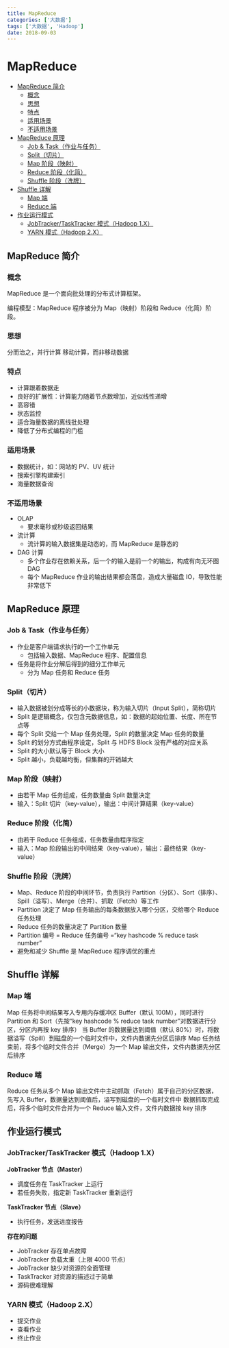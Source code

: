 ```yaml
---
title: MapReduce
categories: ['大数据']
tags: ['大数据', 'Hadoop']
date: 2018-09-03
---
```


# MapReduce

<!-- TOC depthFrom:2 depthTo:3 -->

- [MapReduce 简介](#mapreduce-简介)
    - [概念](#概念)
    - [思想](#思想)
    - [特点](#特点)
    - [适用场景](#适用场景)
    - [不适用场景](#不适用场景)
- [MapReduce 原理](#mapreduce-原理)
    - [Job & Task（作业与任务）](#job--task作业与任务)
    - [Split（切片）](#split切片)
    - [Map 阶段（映射）](#map-阶段映射)
    - [Reduce 阶段（化简）](#reduce-阶段化简)
    - [Shuffle 阶段（洗牌）](#shuffle-阶段洗牌)
- [Shuffle 详解](#shuffle-详解)
    - [Map 端](#map-端)
    - [Reduce 端](#reduce-端)
- [作业运行模式](#作业运行模式)
    - [JobTracker/TaskTracker 模式（Hadoop 1.X）](#jobtrackertasktracker-模式hadoop-1x)
    - [YARN 模式（Hadoop 2.X）](#yarn-模式hadoop-2x)

<!-- /TOC -->

## MapReduce 简介

### 概念

MapReduce 是一个面向批处理的分布式计算框架。

编程模型：MapReduce 程序被分为 Map（映射）阶段和 Reduce（化简）阶段。

### 思想

分而治之，并行计算
移动计算，而非移动数据

### 特点

- 计算跟着数据走
- 良好的扩展性：计算能力随着节点数增加，近似线性递增
- 高容错
- 状态监控
- 适合海量数据的离线批处理
- 降低了分布式编程的门槛

### 适用场景

- 数据统计，如：网站的 PV、UV 统计
- 搜索引擎构建索引
- 海量数据查询

### 不适用场景

- OLAP
  - 要求毫秒或秒级返回结果
- 流计算
  - 流计算的输入数据集是动态的，而 MapReduce 是静态的
- DAG 计算
  - 多个作业存在依赖关系，后一个的输入是前一个的输出，构成有向无环图 DAG
  - 每个 MapReduce 作业的输出结果都会落盘，造成大量磁盘 IO，导致性能非常低下

## MapReduce 原理

### Job & Task（作业与任务）

- 作业是客户端请求执行的一个工作单元
  - 包括输入数据、MapReduce 程序、配置信息
- 任务是将作业分解后得到的细分工作单元
  - 分为 Map 任务和 Reduce 任务

### Split（切片）

- 输入数据被划分成等长的小数据块，称为输入切片（Input Split），简称切片
- Split 是逻辑概念，仅包含元数据信息，如：数据的起始位置、长度、所在节点等
- 每个 Split 交给一个 Map 任务处理，Split 的数量决定 Map 任务的数量
- Split 的划分方式由程序设定，Split 与 HDFS Block 没有严格的对应关系
- Split 的大小默认等于 Block 大小
- Split 越小，负载越均衡，但集群的开销越大

### Map 阶段（映射）

- 由若干 Map 任务组成，任务数量由 Split 数量决定
- 输入：Split 切片（key-value），输出：中间计算结果（key-value）

### Reduce 阶段（化简）

- 由若干 Reduce 任务组成，任务数量由程序指定
- 输入：Map 阶段输出的中间结果（key-value），输出：最终结果（key-value）

### Shuffle 阶段（洗牌）

- Map、Reduce 阶段的中间环节，负责执行 Partition（分区）、Sort（排序）、Spill（溢写）、Merge（合并）、抓取（Fetch）等工作
- Partition 决定了 Map 任务输出的每条数据放入哪个分区，交给哪个 Reduce 任务处理
- Reduce 任务的数量决定了 Partition 数量
- Partition 编号 = Reduce 任务编号 =“key hashcode % reduce task number”
- 避免和减少 Shuffle 是 MapReduce 程序调优的重点

## Shuffle 详解

### Map 端

Map 任务将中间结果写入专用内存缓冲区 Buffer（默认 100M），同时进行 Partition 和 Sort（先按“key hashcode % reduce task number”对数据进行分区，分区内再按 key 排序）
当 Buffer 的数据量达到阈值（默认 80%）时，将数据溢写（Spill）到磁盘的一个临时文件中，文件内数据先分区后排序
Map 任务结束前，将多个临时文件合并（Merge）为一个 Map 输出文件，文件内数据先分区后排序

### Reduce 端

Reduce 任务从多个 Map 输出文件中主动抓取（Fetch）属于自己的分区数据，先写入 Buffer，数据量达到阈值后，溢写到磁盘的一个临时文件中
数据抓取完成后，将多个临时文件合并为一个 Reduce 输入文件，文件内数据按 key 排序

## 作业运行模式

### JobTracker/TaskTracker 模式（Hadoop 1.X）

**JobTracker 节点（Master）**

- 调度任务在 TaskTracker 上运行
- 若任务失败，指定新 TaskTracker 重新运行

**TaskTracker 节点（Slave）**

- 执行任务，发送进度报告

**存在的问题**

- JobTracker 存在单点故障
- JobTracker 负载太重（上限 4000 节点）
- JobTracker 缺少对资源的全面管理
- TaskTracker 对资源的描述过于简单
- 源码很难理解

### YARN 模式（Hadoop 2.X）

- 提交作业
- 查看作业
- 终止作业

